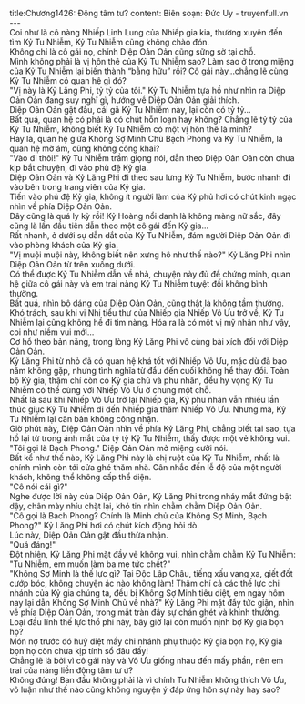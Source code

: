 title:Chương1426: Động tâm tư?
content:
Biên soạn: Đức Uy - truyenfull.vn<br>---<br>Coi như là cô nàng Nhiếp Linh Lung của Nhiếp gia kia, thường xuyên đến tìm Kỷ Tu Nhiễm, Kỷ Tu Nhiễm cũng không chào đón.<br>Không chỉ là cô gái nọ, chính Diệp Oản Oản cũng sững sờ tại chỗ.<br>Mình không phải là vị hôn thê của Kỷ Tu Nhiễm sao? Làm sao ở trong miệng của Kỷ Tu Nhiễm lại biến thành “bằng hữu” rồi? Cô gái này…chẳng lẽ cùng Kỷ Tu Nhiễm có quan hệ gì đó?<br>"Vị này là Kỷ Lăng Phi, tỷ tỷ của tôi." Kỷ Tu Nhiễm tựa hồ như nhìn ra Diệp Oản Oản đang suy nghĩ gì, hướng về Diệp Oản Oản giải thích.<br>Diệp Oản Oản gật đầu, cái gã Kỷ Tu Nhiễm này, lại còn có tỷ tỷ...<br>Bất quá, quan hệ có phải là có chút hỗn loạn hay không? Chẳng lẽ tỷ tỷ của Kỷ Tu Nhiễm, không biết Kỷ Tu Nhiễm có một vị hôn thê là mình?<br>Hay là, quan hệ giữa Không Sợ Minh Chủ Bạch Phong và Kỷ Tu Nhiễm, là quan hệ mờ ám, cũng không công khai?<br>"Vào đi thôi!" Kỷ Tu Nhiễm trầm giọng nói, dẫn theo Diệp Oản Oản còn chưa kịp bắt chuyện, đi vào phủ đệ Kỷ gia.<br>Diệp Oản Oản và Kỷ Lăng Phi đi theo sau lưng Kỷ Tu Nhiễm, bước nhanh đi vào bên trong trang viên của Kỷ gia.<br>Tiến vào phủ đệ Kỷ gia, không ít người làm của Kỷ phủ hơi có chút kinh ngạc nhìn về phía Diệp Oản Oản.<br>Đây cũng là quá ly kỳ rồi! Kỷ Hoàng nổi danh là không màng nữ sắc, đây cũng là lần đầu tiên dẫn theo một cô gái đến Kỷ gia...<br>Rất nhanh, ở dưới sự dẫn dắt của Kỷ Tu Nhiễm, đám người Diệp Oản Oản đi vào phòng khách của Kỷ gia.<br>"Vị muội muội này, không biết nên xưng hô như thế nào?" Kỷ Lăng Phi nhìn Diệp Oản Oản từ trên xuống dưới.<br>Có thể được Kỷ Tu Nhiễm dẫn về nhà, chuyện này đủ để chứng minh, quan hệ giữa cô gái này và em trai nàng Kỷ Tu Nhiễm tuyệt đối không bình thường.<br>Bất quá, nhìn bộ dáng của Diệp Oản Oản, cũng thật là không tầm thường.<br>Khó trách, sau khi vị Nhị tiểu thư của Nhiếp gia Nhiếp Vô Ưu trở về, Kỷ Tu Nhiễm lại cũng không hề đi tìm nàng. Hóa ra là có một vị mỹ nhân như vậy, coi như niềm vui mới...<br>Cơ hồ theo bản năng, trong lòng Kỷ Lăng Phi vô cùng bài xích đối với Diệp Oản Oản.<br>Kỷ Lăng Phi từ nhỏ đã có quan hệ khá tốt với Nhiếp Vô Ưu, mặc dù đã bao năm không gặp, nhưng tình nghĩa từ đầu đến cuối không hề thay đổi. Toàn bộ Kỷ gia, thậm chí còn có Kỷ gia chủ và phu nhân, đều hy vọng Kỷ Tu Nhiễm có thể cùng với Nhiếp Vô Ưu ở chung một chỗ.<br>Nhất là sau khi Nhiếp Vô Ưu trở lại Nhiếp gia, Kỷ phu nhân vẫn nhiều lần thúc giục Kỷ Tu Nhiễm đi đến Nhiếp gia thăm Nhiếp Vô Ưu. Nhưng mà, Kỷ Tu Nhiễm lại căn bản không công nhận.<br>Giờ phút này, Diệp Oản Oản nhìn về phía Kỷ Lăng Phi, chẳng biết tại sao, tựa hồ lại từ trong ánh mắt của tỷ tỷ Kỷ Tu Nhiễm, thấy được một vẻ không vui.<br>"Tôi gọi là Bạch Phong." Diệp Oản Oản mở miệng cười nói.<br>Bất kể như thế nào, Kỷ Lăng Phi này là chị ruột của Kỷ Tu Nhiễm, nhất là chính mình còn tới cửa ghé thăm nhà. Cân nhắc đến lễ độ của một người khách, không thể không cấp thể diện.<br>"Cô nói cái gì?"<br>Nghe được lời này của Diệp Oản Oản, Kỷ Lăng Phi trong nháy mắt đứng bật dậy, chân mày nhíu chặt lại, khó tin nhìn chằm chằm Diệp Oản Oản.<br>"Cô gọi là Bạch Phong? Chính là Minh chủ của Không Sợ Minh, Bạch Phong?" Kỷ Lăng Phi hơi có chút kích động hỏi dò.<br>Lúc này, Diệp Oản Oản gật đầu thừa nhận.<br>"Quá đáng!"<br>Đột nhiên, Kỷ Lăng Phi mặt đầy vẻ không vui, nhìn chằm chằm Kỷ Tu Nhiễm: "Tu Nhiễm, em muốn làm ba mẹ tức chết?"<br>"Không Sợ Minh là thế lực gì? Tại Độc Lập Châu, tiếng xấu vang xa, giết đốt cướp bóc, không chuyện ác nào không làm! Thậm chí cả các thế lực chi nhánh của Kỷ gia chúng ta, đều bị Không Sợ Minh tiêu diệt, em ngày hôm nay lại dẫn Không Sợ Minh Chủ về nhà?" Kỷ Lăng Phi mặt đầy tức giận, nhìn về phía Diệp Oản Oản, trong mắt tràn đầy sự chán ghét và khinh thường.<br>Loại đầu lĩnh thế lực thổ phỉ này, bây giờ lại còn muốn nịnh bợ Kỷ gia bọn họ?<br>Món nợ trước đó huỷ diệt mấy chi nhánh phụ thuộc Kỷ gia bọn họ, Kỷ gia bọn họ còn chưa kịp tính sổ đâu đấy!<br>Chẳng lẽ là bởi vì cô gái này và Vô Ưu giống nhau đến mấy phần, nên em trai của nàng liền động tâm tư ư?<br>Không đúng! Ban đầu không phải là vì chính Tu Nhiễm không thích Vô Ưu, vô luận như thế nào cũng không nguyện ý đáp ứng hôn sự này hay sao?